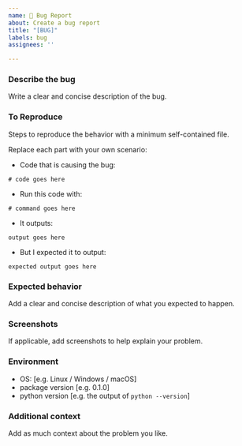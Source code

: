 ```yaml
---
name: 🐛 Bug Report
about: Create a bug report
title: "[BUG]"
labels: bug
assignees: ''

---
```


### Describe the bug

Write a clear and concise description of the bug.

### To Reproduce

Steps to reproduce the behavior with a minimum self-contained file.

Replace each part with your own scenario:

* Code that is causing the bug:

```
# code goes here
```

* Run this code with:

```
# command goes here
```

* It outputs:

```
output goes here
```

* But I expected it to output:

```
expected output goes here
```

### Expected behavior

Add a clear and concise description of what you expected to happen.

### Screenshots

If applicable, add screenshots to help explain your problem.

### Environment

* OS: [e.g. Linux / Windows / macOS]
* package version [e.g. 0.1.0]
* python version [e.g. the output of `python --version`]

### Additional context

Add as much context about the problem you like.
